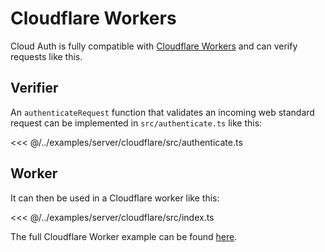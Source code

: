 # Cloudflare Workers

Cloud Auth is fully compatible with [Cloudflare Workers](https://workers.cloudflare.com/) and can verify requests like this.

## Verifier

An `authenticateRequest` function that validates an incoming web standard request can be implemented in `src/authenticate.ts` like this:

<<< @/../examples/server/cloudflare/src/authenticate.ts

## Worker

It can then be used in a Cloudflare worker like this:

<<< @/../examples/server/cloudflare/src/index.ts

The full Cloudflare Worker example can be found [here](https://github.com/feathersdev/examples/tree/main/server/cloudflare).
